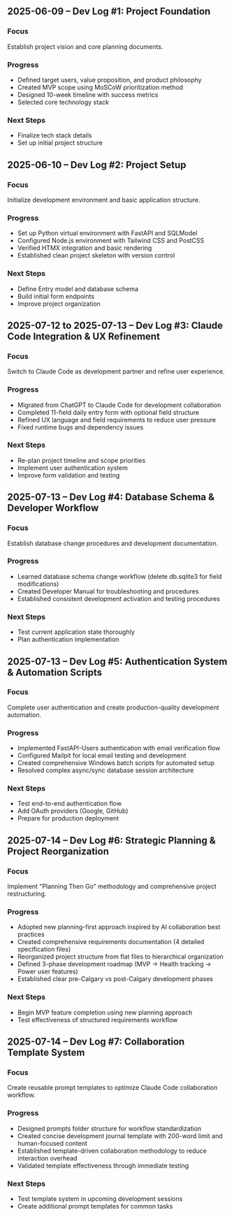 ## 2025-06-09 – Dev Log #1: Project Foundation

### Focus
Establish project vision and core planning documents.

### Progress
- Defined target users, value proposition, and product philosophy
- Created MVP scope using MoSCoW prioritization method
- Designed 10-week timeline with success metrics
- Selected core technology stack

### Next Steps
- Finalize tech stack details
- Set up initial project structure

## 2025-06-10 – Dev Log #2: Project Setup

### Focus
Initialize development environment and basic application structure.

### Progress
- Set up Python virtual environment with FastAPI and SQLModel
- Configured Node.js environment with Tailwind CSS and PostCSS
- Verified HTMX integration and basic rendering
- Established clean project skeleton with version control

### Next Steps
- Define Entry model and database schema
- Build initial form endpoints
- Improve project organization

## 2025-07-12 to 2025-07-13 – Dev Log #3: Claude Code Integration & UX Refinement

### Focus
Switch to Claude Code as development partner and refine user experience.

### Progress
- Migrated from ChatGPT to Claude Code for development collaboration
- Completed 11-field daily entry form with optional field structure
- Refined UX language and field requirements to reduce user pressure
- Fixed runtime bugs and dependency issues

### Next Steps
- Re-plan project timeline and scope priorities
- Implement user authentication system
- Improve form validation and testing

## 2025-07-13 – Dev Log #4: Database Schema & Developer Workflow

### Focus
Establish database change procedures and development documentation.

### Progress
- Learned database schema change workflow (delete db.sqlite3 for field modifications)
- Created Developer Manual for troubleshooting and procedures
- Established consistent development activation and testing procedures

### Next Steps
- Test current application state thoroughly
- Plan authentication implementation

## 2025-07-13 – Dev Log #5: Authentication System & Automation Scripts

### Focus
Complete user authentication and create production-quality development automation.

### Progress
- Implemented FastAPI-Users authentication with email verification flow
- Configured Mailpit for local email testing and development
- Created comprehensive Windows batch scripts for automated setup
- Resolved complex async/sync database session architecture

### Next Steps
- Test end-to-end authentication flow
- Add OAuth providers (Google, GitHub)
- Prepare for production deployment

## 2025-07-14 – Dev Log #6: Strategic Planning & Project Reorganization

### Focus
Implement "Planning Then Go" methodology and comprehensive project restructuring.

### Progress
- Adopted new planning-first approach inspired by AI collaboration best practices
- Created comprehensive requirements documentation (4 detailed specification files)
- Reorganized project structure from flat files to hierarchical organization
- Defined 3-phase development roadmap (MVP → Health tracking → Power user features)
- Established clear pre-Calgary vs post-Calgary development phases

### Next Steps
- Begin MVP feature completion using new planning approach
- Test effectiveness of structured requirements workflow

## 2025-07-14 – Dev Log #7: Collaboration Template System

### Focus
Create reusable prompt templates to optimize Claude Code collaboration workflow.

### Progress
- Designed prompts folder structure for workflow standardization
- Created concise development journal template with 200-word limit and human-focused content
- Established template-driven collaboration methodology to reduce interaction overhead
- Validated template effectiveness through immediate testing

### Next Steps
- Test template system in upcoming development sessions
- Create additional prompt templates for common tasks